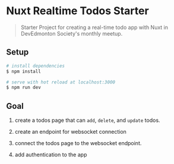 # Nuxt Realtime Todos Starter

> Starter Project for creating a real-time todo app with Nuxt in DevEdmonton Society's monthly meetup.

## Setup

```bash
# install dependencies
$ npm install

# serve with hot reload at localhost:3000
$ npm run dev
```

## Goal


1. create a todos page that can `add`, `delete`, and `update` todos.

2. create an endpoint for websocket connection

3. connect the todos page to the websocket endpoint.

4. add authentication to the app
